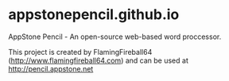 # appstonepencil.github.io
AppStone Pencil - An open-source web-based word proccessor.

This project is created by FlamingFireball64 (http://www.flamingfireball64.com) and can be used at http://pencil.appstone.net
